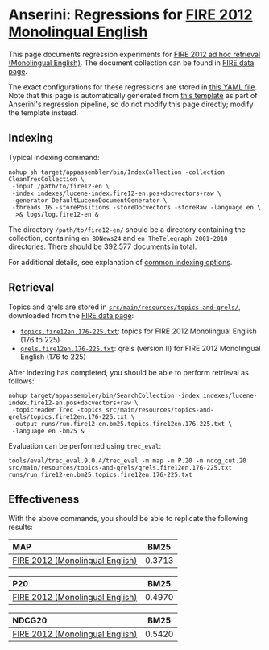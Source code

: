 # Anserini: Regressions for [FIRE 2012 Monolingual English](https://www.isical.ac.in/~fire/2012/adhoc.html)

This page documents regression experiments for [FIRE 2012 ad hoc retrieval (Monolingual English)](https://www.isical.ac.in/~fire/2012/adhoc.html).
The document collection can be found in [FIRE data page](http://fire.irsi.res.in/fire/static/data).

The exact configurations for these regressions are stored in [this YAML file](../src/main/resources/regression/fire12-en.yaml).
Note that this page is automatically generated from [this template](../src/main/resources/docgen/templates/fire12-en.template) as part of Anserini's regression pipeline, so do not modify this page directly; modify the template instead.

## Indexing

Typical indexing command:

```
nohup sh target/appassembler/bin/IndexCollection -collection CleanTrecCollection \
 -input /path/to/fire12-en \
 -index indexes/lucene-index.fire12-en.pos+docvectors+raw \
 -generator DefaultLuceneDocumentGenerator \
 -threads 16 -storePositions -storeDocvectors -storeRaw -language en \
  >& logs/log.fire12-en &
```

The directory `/path/to/fire12-en/` should be a directory containing the collection, containing `en_BDNews24` and `en_TheTelegraph_2001-2010` directories.
There should be 392,577 documents in total.

For additional details, see explanation of [common indexing options](common-indexing-options.md).

## Retrieval

Topics and qrels are stored in [`src/main/resources/topics-and-qrels/`](../src/main/resources/topics-and-qrels/), downloaded from the [FIRE data page](http://fire.irsi.res.in/fire/static/data):

+ [`topics.fire12en.176-225.txt`](../src/main/resources/topics-and-qrels/topics.fire12en.176-225.txt): topics for FIRE 2012 Monolingual English (176 to 225)
+ [`qrels.fire12en.176-225.txt`](../src/main/resources/topics-and-qrels/qrels.fire12en.176-225.txt): qrels (version II) for FIRE 2012 Monolingual English (176 to 225)

After indexing has completed, you should be able to perform retrieval as follows:

```
nohup target/appassembler/bin/SearchCollection -index indexes/lucene-index.fire12-en.pos+docvectors+raw \
 -topicreader Trec -topics src/main/resources/topics-and-qrels/topics.fire12en.176-225.txt \
 -output runs/run.fire12-en.bm25.topics.fire12en.176-225.txt \
 -language en -bm25 &
```

Evaluation can be performed using `trec_eval`:

```
tools/eval/trec_eval.9.0.4/trec_eval -m map -m P.20 -m ndcg_cut.20 src/main/resources/topics-and-qrels/qrels.fire12en.176-225.txt runs/run.fire12-en.bm25.topics.fire12en.176-225.txt
```

## Effectiveness

With the above commands, you should be able to replicate the following results:

MAP                                     | BM25      |
:---------------------------------------|-----------|
[FIRE 2012 (Monolingual English)](../src/main/resources/topics-and-qrels/topics.fire12en.176-225.txt)| 0.3713    |


P20                                     | BM25      |
:---------------------------------------|-----------|
[FIRE 2012 (Monolingual English)](../src/main/resources/topics-and-qrels/topics.fire12en.176-225.txt)| 0.4970    |


NDCG20                                  | BM25      |
:---------------------------------------|-----------|
[FIRE 2012 (Monolingual English)](../src/main/resources/topics-and-qrels/topics.fire12en.176-225.txt)| 0.5420    |
